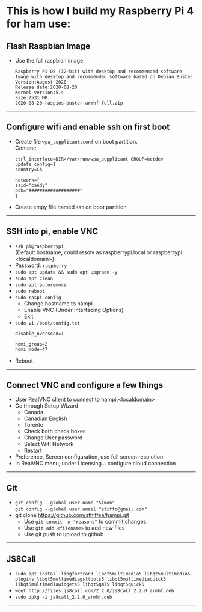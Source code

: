 # This is how I build my Raspberry Pi 4 for ham use:

## Flash Raspbian Image

- Use the full raspbian image
    ```
    Raspberry Pi OS (32-bit) with desktop and recommended software
    Image with desktop and recommended software based on Debian Buster
    Version:August 2020
    Release date:2020-08-20
    Kernel version:5.4
    Size:2531 MB
    2020-08-20-raspios-buster-armhf-full.zip
    ```
---
## Configure wifi and enable ssh on first boot
- Create file ```wpa_supplicant.conf``` on boot partition.\
    Content:
    ```
    ctrl_interface=DIR=/var/run/wpa_supplicant GROUP=netdev
    update_config=1
    country=CA

    network={
    ssid="candy"
    psk="###################"
    }
    ```
- Create empy file named ```ssh``` on boot partition
---
## SSH into pi, enable VNC
- ```ssh pi@raspberrypi```\
  (Default hostname, could resolv as raspberrypi.local or raspberrypi.\<localdomain\>)
- Password: ```raspberry```
- ```sudo apt update && sudo apt upgrade -y```
- ```sudo apt clean```
- ```sudo apt autoremove```
- ```sudo reboot```
- ```sudo raspi-config```
    - Change hostname to hampi
    - Enable VNC (Under Interfacing Options)
    - Exit
- ```sudo vi /boot/config.txt```
    ```
    disable_overscan=1

    hdmi_group=2
    hdmi_mode=47
    ```
- Reboot
---
## Connect VNC and configure a few things
- User RealVNC client to connect to hampi.\<localdomain\>
- Go through Setup Wizard
    - Canada
    - Canadian English
    - Toronto
    - Check both check boxes
    - Change User password
    - Select Wifi Network
    - Restart
- Preference, Screen configuration, use full screen resolution
- In RealVNC menu, under Licensing... configure cloud connection
---
## Git
- ```git config --global user.name "Simon"```\
```git config --global user.email "stiffo@gmail.com"```
- git clone https://github.com/sthiffea/hampi.git
    - Use ```git commit -m "reasons"``` to commit changes
    - Use ```git add <filename>``` to add new files
    - Use git push to upload to github
---
## JS8Call
- ```sudo apt install libgfortran3 libqt5multimedia5 libqt5multimedia5-plugins libqt5multimediagsttools5 libqt5multimediaquick5 libqt5multimediawidgets5 libqt5qml5 libqt5quick5```
- ```wget http://files.js8call.com/2.2.0/js8call_2.2.0_armhf.deb```
- ```sudo dpkg -i js8call_2.2.0_armhf.deb```
---

